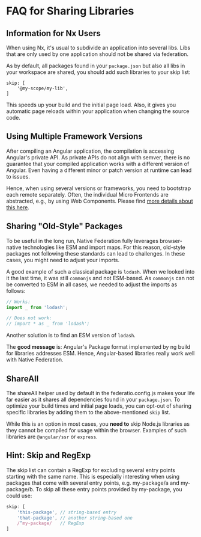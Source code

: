 # FAQ for Sharing Libraries

## Information for Nx Users

When using Nx, it's usual to subdivide an application into several libs. Libs that are only used by one application should not be shared via federation.

As by default, all packages found in your `package.json` but also all libs in your workspace are shared, you should add such libraries to your skip list:

```
skip: [
    '@my-scope/my-lib',
]
```

This speeds up your build and the initial page load. Also, it gives you automatic page reloads within your application when changing the source code.

## Using Multiple Framework Versions

After compiling an Angular application, the compilation is accessing Angular's private API. As private APIs do not align with semver, there is no guarantee that your compiled application works with a different version of Angular. Even having a different minor or patch version at runtime can lead to issues.

Hence, when using several versions or frameworks, you need to bootstrap each remote separately. Often, the individual Micro Frontends are abstracted, e.g., by using Web Components. Please find [more details about this here](https://www.angulararchitects.io/blog/micro-frontends-with-modern-angular-part-2-multi-version-and-multi-framework-solutions-with-angular-elements-and-web-components/).

## Sharing "Old-Style" Packages

To be useful in the long run, Native Federation fully leverages browser-native technologies like ESM and import maps. For this reason, old-style packages not following these standards can lead to challenges. In these cases, you might need to adjust your imports.

A good example of such a classical package is `lodash`. When we looked into it the last time, it was still `commonjs` and not ESM-based. As `commonjs` can not be converted to ESM in all cases, we needed to adjust the imports as follows:

```typescript
// Works:
import _ from 'lodash';

// Does not work:
// import * as _ from 'lodash';
```

Another solution is to find an ESM version of `lodash`.

The **good message** is: Angular's Package format implemented by ng build for libraries addresses ESM. Hence, Angular-based libraries really work well with Native Federation.

## ShareAll

The shareAll helper used by default in the federatio.config.js makes your life far easier as it shares all dependencies found in your `package.json`. To optimize your build times and initial page loads, you can opt-out of sharing specific libraries by adding them to the above-mentioned `skip` list.

While this is an option in most cases, you **need to** skip Node.js libraries as they cannot be compiled for usage within the browser. Examples of such libraries are `@angular/ssr` or `express`.

## Hint: Skip and RegExp

The skip list can contain a RegExp for excluding several entry points starting with the same name. This is especially interesting when using packages that come with several entry points, e.g. my-package/a and my-package/b. To skip all these entry points provided by my-package, you could use:

```typescript
skip: [
    'this-package', // string-based entry
    'that-package', // another string-based one
    /^my-package/   // RegExp
]
```
